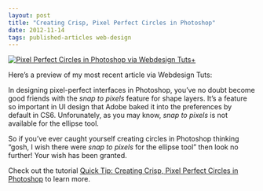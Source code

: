 ```yaml
---
layout: post
title: "Creating Crisp, Pixel Perfect Circles in Photoshop"
date: 2012-11-14
tags: published-articles web-design
---
```


[![Pixel Perfect Circles in Photoshop via Webdesign Tuts+]({{site.imageurl}}/2012/pixel-perfect-circles-photoshop.png)](http://webdesign.tutsplus.com/tutorials/applications/quick-tip-creating-crisp-pixel-perfect-circles-in-photoshop/)

Here’s a preview of my most recent article via Webdesign Tuts:

In designing pixel-perfect interfaces in Photoshop, you’ve no doubt become good friends with the *snap to pixels* feature for shape layers. It’s a feature so important in UI design that Adobe baked it into the preferences by default in CS6. Unforunately, as you may know, *snap to pixels* is not available for the ellipse tool. 

So if you’ve ever caught yourself creating circles in Photoshop thinking “gosh, I wish there were *snap to pixels* for the ellipse tool” then look no further! Your wish has been granted.

Check out the tutorial [Quick Tip: Creating Crisp, Pixel Perfect Circles in Photoshop](http://webdesign.tutsplus.com/tutorials/applications/quick-tip-creating-crisp-pixel-perfect-circles-in-photoshop/ "Creating Crisp, Pixel Perfect Circles in Photoshop via Webdesign Tuts+") to learn more.

